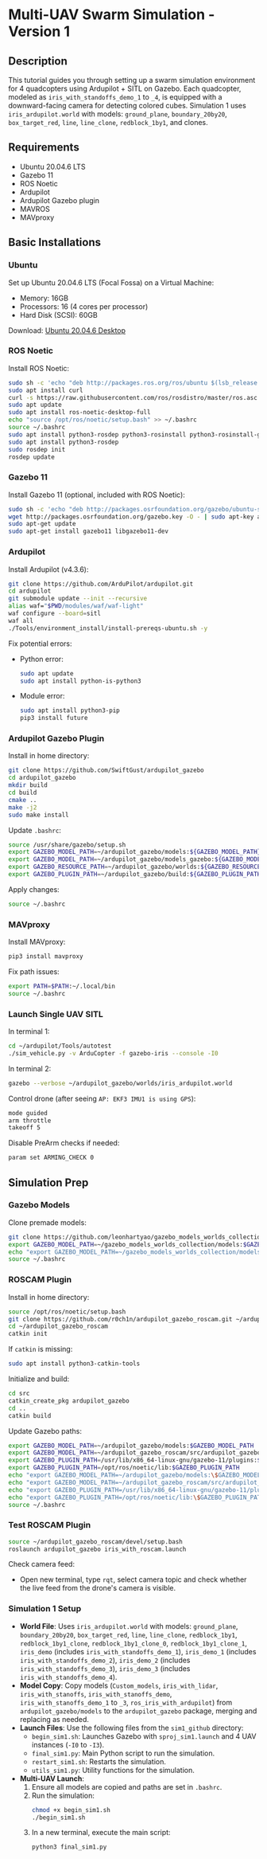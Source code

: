 # Multi-UAV Swarm Simulation - Version 1

## Description
This tutorial guides you through setting up a swarm simulation environment for 4 quadcopters using Ardupilot + SITL on Gazebo. Each quadcopter, modeled as `iris_with_standoffs_demo_1` to `_4`, is equipped with a downward-facing camera for detecting colored cubes. Simulation 1 uses `iris_ardupilot.world` with models: `ground_plane`, `boundary_20by20`, `box_target_red`, `line`, `line_clone`, `redblock_1by1`, and clones. 

## Requirements
- Ubuntu 20.04.6 LTS
- Gazebo 11
- ROS Noetic
- Ardupilot
- Ardupilot Gazebo plugin
- MAVROS
- MAVproxy

## Basic Installations

### Ubuntu
Set up Ubuntu 20.04.6 LTS (Focal Fossa) on a Virtual Machine:
- Memory: 16GB
- Processors: 16 (4 cores per processor)
- Hard Disk (SCSI): 60GB

Download: [Ubuntu 20.04.6 Desktop](https://releases.ubuntu.com/20.04/ubuntu-20.04.6-desktop-amd64.iso)

### ROS Noetic
Install ROS Noetic:
```bash
sudo sh -c 'echo "deb http://packages.ros.org/ros/ubuntu $(lsb_release -sc) main" > /etc/apt/sources.list.d/ros-latest.list'
sudo apt install curl
curl -s https://raw.githubusercontent.com/ros/rosdistro/master/ros.asc | sudo apt-key add -
sudo apt update
sudo apt install ros-noetic-desktop-full
echo "source /opt/ros/noetic/setup.bash" >> ~/.bashrc
source ~/.bashrc
sudo apt install python3-rosdep python3-rosinstall python3-rosinstall-generator python3-wstool build-essential
sudo apt install python3-rosdep
sudo rosdep init
rosdep update
```

### Gazebo 11
Install Gazebo 11 (optional, included with ROS Noetic):
```bash
sudo sh -c 'echo "deb http://packages.osrfoundation.org/gazebo/ubuntu-stable `lsb_release -cs` main" > /etc/apt/sources.list.d/gazebo-stable.list'
wget http://packages.osrfoundation.org/gazebo.key -O - | sudo apt-key add -
sudo apt-get update
sudo apt-get install gazebo11 libgazebo11-dev
```

### Ardupilot
Install Ardupilot (v4.3.6):
```bash
git clone https://github.com/ArduPilot/ardupilot.git
cd ardupilot
git submodule update --init --recursive
alias waf="$PWD/modules/waf/waf-light"
waf configure --board=sitl
waf all
./Tools/environment_install/install-prereqs-ubuntu.sh -y
```

Fix potential errors:
- Python error:
  ```bash
  sudo apt update
  sudo apt install python-is-python3
  ```
- Module error:
  ```bash
  sudo apt install python3-pip
  pip3 install future
  ```

### Ardupilot Gazebo Plugin
Install in home directory:
```bash
git clone https://github.com/SwiftGust/ardupilot_gazebo
cd ardupilot_gazebo
mkdir build
cd build
cmake ..
make -j2
sudo make install
```

Update `.bashrc`:
```bash
source /usr/share/gazebo/setup.sh
export GAZEBO_MODEL_PATH=~/ardupilot_gazebo/models:${GAZEBO_MODEL_PATH}
export GAZEBO_MODEL_PATH=~/ardupilot_gazebo/models_gazebo:${GAZEBO_MODEL_PATH}
export GAZEBO_RESOURCE_PATH=~/ardupilot_gazebo/worlds:${GAZEBO_RESOURCE_PATH}
export GAZEBO_PLUGIN_PATH=~/ardupilot_gazebo/build:${GAZEBO_PLUGIN_PATH}
```

Apply changes:
```bash
source ~/.bashrc
```

### MAVproxy
Install MAVproxy:
```bash
pip3 install mavproxy
```

Fix path issues:
```bash
export PATH=$PATH:~/.local/bin
source ~/.bashrc
```

### Launch Single UAV SITL
In terminal 1:
```bash
cd ~/ardupilot/Tools/autotest
./sim_vehicle.py -v ArduCopter -f gazebo-iris --console -I0
```

In terminal 2:
```bash
gazebo --verbose ~/ardupilot_gazebo/worlds/iris_ardupilot.world
```

Control drone (after seeing `AP: EKF3 IMU1 is using GPS`):
```bash
mode guided
arm throttle
takeoff 5
```

Disable PreArm checks if needed:
```bash
param set ARMING_CHECK 0
```

## Simulation Prep

### Gazebo Models
Clone premade models:
```bash
git clone https://github.com/leonhartyao/gazebo_models_worlds_collection.git
export GAZEBO_MODEL_PATH=~/gazebo_models_worlds_collection/models:$GAZEBO_MODEL_PATH
echo "export GAZEBO_MODEL_PATH=~/gazebo_models_worlds_collection/models:\$GAZEBO_MODEL_PATH" >> ~/.bashrc
source ~/.bashrc
```

### ROSCAM Plugin
Install in home directory:
```bash
source /opt/ros/noetic/setup.bash
git clone https://github.com/r0ch1n/ardupilot_gazebo_roscam.git ~/ardupilot_gazebo_roscam
cd ~/ardupilot_gazebo_roscam
catkin init
```

If `catkin` is missing:
```bash
sudo apt install python3-catkin-tools
```

Initialize and build:
```bash
cd src
catkin_create_pkg ardupilot_gazebo
cd ..
catkin build
```

Update Gazebo paths:
```bash
export GAZEBO_MODEL_PATH=~/ardupilot_gazebo/models:$GAZEBO_MODEL_PATH
export GAZEBO_MODEL_PATH=~/ardupilot_gazebo_roscam/src/ardupilot_gazebo/models:$GAZEBO_MODEL_PATH
export GAZEBO_PLUGIN_PATH=/usr/lib/x86_64-linux-gnu/gazebo-11/plugins:$GAZEBO_PLUGIN_PATH
export GAZEBO_PLUGIN_PATH=/opt/ros/noetic/lib:$GAZEBO_PLUGIN_PATH
echo "export GAZEBO_MODEL_PATH=~/ardupilot_gazebo/models:\$GAZEBO_MODEL_PATH" >> ~/.bashrc
echo "export GAZEBO_MODEL_PATH=~/ardupilot_gazebo_roscam/src/ardupilot_gazebo/models:\$GAZEBO_MODEL_PATH" >> ~/.bashrc
echo "export GAZEBO_PLUGIN_PATH=/usr/lib/x86_64-linux-gnu/gazebo-11/plugins:\$GAZEBO_PLUGIN_PATH" >> ~/.bashrc
echo "export GAZEBO_PLUGIN_PATH=/opt/ros/noetic/lib:\$GAZEBO_PLUGIN_PATH" >> ~/.bashrc
source ~/.bashrc
```

### Test ROSCAM Plugin
```bash
source ~/ardupilot_gazebo_roscam/devel/setup.bash
roslaunch ardupilot_gazebo iris_with_roscam.launch
```

Check camera feed:
- Open new terminal, type `rqt`, select camera topic and check whether the live feed from the drone's camera is visible.

### Simulation 1 Setup
- **World File**: Uses `iris_ardupilot.world` with models: `ground_plane`, `boundary_20by20`, `box_target_red`, `line`, `line_clone`, `redblock_1by1`, `redblock_1by1_clone`, `redblock_1by1_clone_0`, `redblock_1by1_clone_1`, `iris_demo` (includes `iris_with_standoffs_demo_1`), `iris_demo_1` (includes `iris_with_standoffs_demo_2`), `iris_demo_2` (includes `iris_with_standoffs_demo_3`), `iris_demo_3` (includes `iris_with_standoffs_demo_4`).
- **Model Copy**: Copy models (`Custom_models`, `iris_with_lidar`, `iris_with_stanoffs`, `iris_with_stanoffs_demo`, `iris_with_stanoffs_demo_1` to `_3`, `ros_iris_with_ardupilot`) from `ardupilot_gazebo/models` to the `ardupilot_gazebo` package, merging and replacing as needed.
- **Launch Files**: Use the following files from the `sim1_github` directory:
  - `begin_sim1.sh`: Launches Gazebo with `sproj_sim1.launch` and 4 UAV instances (`-I0` to `-I3`).
  - `final_sim1.py`: Main Python script to run the simulation.
  - `restart_sim1.sh`: Restarts the simulation.
  - `utils_sim1.py`: Utility functions for the simulation.
- **Multi-UAV Launch**:
  1. Ensure all models are copied and paths are set in `.bashrc`.
  2. Run the simulation:
     ```bash
     chmod +x begin_sim1.sh
     ./begin_sim1.sh
     ```
  3. In a new terminal, execute the main script:
     ```bash
     python3 final_sim1.py
     ```
